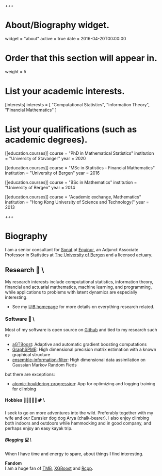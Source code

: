 +++
# About/Biography widget.
widget = "about"
active = true
date = 2016-04-20T00:00:00

# Order that this section will appear in.
weight = 5

# List your academic interests.
[interests]
  interests = [
    "Computational Statistics",
    "Information Theory",
    "Financial Mathematics"
  ]

# List your qualifications (such as academic degrees).
[[education.courses]]
  course = "PhD in Mathematical Statistics"
  institution = "University of Stavanger"
  year = 2020

[[education.courses]]
  course = "MSc in Statistics - Financial Mathematics"
  institution = "University of Bergen"
  year = 2016

[[education.courses]]
  course = "BSc in Mathematics"
  institution = "University of Bergen"
  year = 2014
  
[[education.courses]]
  course = "Academic exchange, Mathematics"
  institution = "Hong Kong University of Science and Technology("
  year = 2013
 
+++

# Biography

I am a senior consultant for [Sonat](https://sonat.no/people/berent-lunde) at [Equinor](https://www.equinor.com/), an Adjunct Associate Professor in Statistics at [The University of Bergen](https://www.uib.no/en/persons/Berent.%C3%85nund.Str%C3%B8mnes.Lunde) and a licensed actuary.

## Research 🔭 \
My research interests include computational statistics, information theory, financial and actuarial mathematics, machine learning, and programming, while applications to problems with latent dynamics are especially interesting.

- See my [UiB homepage](https://www.uib.no/en/persons/Berent.%C3%85nund.Str%C3%B8mnes.Lunde) for more details  on everything research related.

### Software 📱 \
Most of my software is open source on [Github](https://github.com/Blunde1) and tied to my research such as 

- [aGTBoost](https://github.com/Blunde1/agtboost): Adaptive and automatic gradient boosting computations
- [GraphSPME](https://github.com/equinor/GraphSPME): High dimensional precision matrix estimation with a known graphical structure
- [ensemble-information-filter](https://github.com/equinor/MIG-data-assimilation): High dimensional data assimilation on Gaussian Markov Random Fieds

but there are exceptions:

- [atomic-bouldering-progression](https://play.google.com/store/apps): App for optimizing and logging training for climbing

#### Hobbies 🧗🏻🐕‍🦺🛶🏕️ \
I seek to go on more adventures into the wild. Preferably together with my wife and our Eurasier dog dog Arya (chalk-bearer).
I also enjoy climbing both indoors and outdoors while hammocking and in good company, and perhaps enjoy an easy kayak trip.

##### Blogging 💻 \
When I have time and energy to spare, about things I find interesting.

**Fandom**\
I am a huge fan of 
[TMB](https://github.com/kaskr/adcomp), 
[XGBoost](https://github.com/dmlc/xgboost) and 
[Rcpp](https://github.com/RcppCore/Rcpp).
